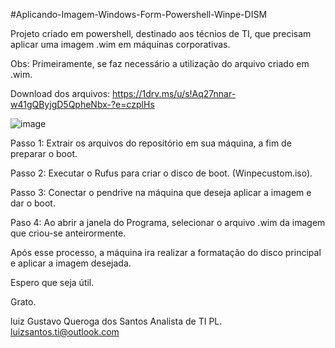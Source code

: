 #Aplicando-Imagem-Windows-Form-Powershell-Winpe-DISM

Projeto criado em powershell, destinado aos técnios de TI, que precisam aplicar uma imagem .wim em máquinas corporativas. 

Obs:  Primeiramente, se faz necessário a utilização do arquivo criado em .wim.

Download dos arquivos: https://1drv.ms/u/s!Aq27nnar-w41gQByjgD5QpheNbx-?e=czplHs

![image](https://user-images.githubusercontent.com/126285028/221380135-26e4e4d4-86b2-4677-9514-efd29ed31df6.png)


Passo 1: Extrair os arquivos do repositório em sua máquina, a fim de preparar o boot.

Passo 2: Executar o Rufus para criar o  disco de boot. (Winpecustom.iso).

Passo 3: Conectar o pendrive na máquina que deseja aplicar a imagem e dar o boot.

Paso 4:  Ao abrir a janela do Programa, selecionar o arquivo .wim da imagem que criou-se anteirormente.

Após esse processo, a máquina ira realizar a formatação do disco principal e aplicar a imagem desejada.

Espero que seja útil.

Grato.

luiz Gustavo Queroga dos Santos
Analista de TI PL.
luizsantos.ti@outlook.com








